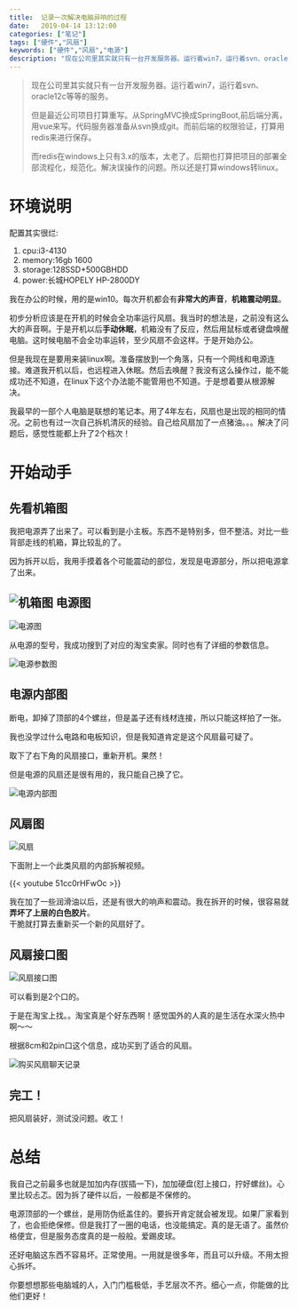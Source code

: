 ```yaml
---
title:  记录一次解决电脑异响的过程
date:   2019-04-14 13:12:00 
categories: ["笔记"]
tags: ["硬件","风扇"]
keywords: ["硬件","风扇","电源"]
description: "现在公司里其实就只有一台开发服务器。运行着win7，运行着svn、oracle12c等等的服务。但是最近公司项目打算重写。从SpringMVC换成SpringBoot,前后端分离，用vue来写。代码服务器准备从svn换成git。而前后端的权限验证，打算用redis来进行保存。而redis在windows上只有3.x的版本，太老了。后期也打算把项目的部署全部流程化，规范化。解决误操作的问题。所以还是打算windows转linux"
---
```



> 现在公司里其实就只有一台开发服务器。运行着win7，运行着svn、oracle12c等等的服务。
> 
> 但是最近公司项目打算重写。从SpringMVC换成SpringBoot,前后端分离，用vue来写。代码服务器准备从svn换成git。而前后端的权限验证，打算用redis来进行保存。
> 
> 而redis在windows上只有3.x的版本，太老了。后期也打算把项目的部署全部流程化，规范化。解决误操作的问题。所以还是打算windows转linux。

环境说明
===
配置其实很烂:

1. cpu:i3-4130
2. memory:16gb 1600
3. storage:128SSD+500GBHDD
4. power:长城HOPELY HP-2800DY

我在办公的时候，用的是win10。每次开机都会有**非常大的声音**，**机箱震动明显**。

初步分析应该是在开机的时候会全功率运行风扇。我当时的想法是，之前没有这么大的声音啊。于是开机以后**手动休眠**，机箱没有了反应，然后用鼠标或者键盘唤醒电脑。这时候电脑不会全功率运转，至少风扇不会这样。于是开始办公。

但是我现在是要用来装linux啊。准备摆放到一个角落，只有一个网线和电源连接。难道我开机以后，也远程进入休眠。然后去唤醒？我没有这么操作过，能不能成功还不知道，在linux下这个办法能不能管用也不知道。于是想着要从根源解决。

我最早的一部个人电脑是联想的笔记本。用了4年左右，风扇也是出现的相同的情况。之前也有过一次自己拆机清灰的经验。自己给风扇加了一点猪油。。。解决了问题后，感觉性能都上升了2个档次！

开始动手
===
先看机箱图
---
我把电源弄了出来了。可以看到是小主板。东西不是特别多，但不整洁。对比一些背部走线的机箱，算比较乱的了。

因为拆开以后，我用手摸着各个可能震动的部位，发现是电源部分，所以把电源拿了出来。

![机箱图](/images/workstation/机箱图.jpg)
电源图
---

![电源图](/images/workstation/电源图.jpg)

从电源的型号，我成功搜到了对应的淘宝卖家。同时也有了详细的参数信息。

![电源参数图](/images/workstation/电源参数图.jpg)

电源内部图
---
断电，卸掉了顶部的4个螺丝，但是盖子还有线材连接，所以只能这样拍了一张。

我也没学过什么电路和电板知识，但是我知道肯定是这个风扇最可疑了。

取下了右下角的风扇接口，重新开机。果然！

但是电源的风扇还是很有用的，我只能自己换了它。

![电源内部图](/images/workstation/电源内部图.jpg)

风扇图
---

![风扇](/images/workstation/风扇.jpg)

下面附上一个此类风扇的内部拆解视频。

{{< youtube 51cc0rHFwOc >}}

我在加了一些润滑油以后，还是有很大的响声和震动。我在拆开的时候，很容易就**弄坏了上层的白色胶片**。  
干脆就打算去重新买一个新的风扇好了。

风扇接口图
---

![风扇接口图](/images/workstation/风扇接口图.jpg)

可以看到是2个口的。

于是在淘宝上找。。淘宝真是个好东西啊！感觉国外的人真的是生活在水深火热中啊～～

根据8cm和2pin口这个信息，成功买到了适合的风扇。

![购买风扇聊天记录](/images/workstation/购买风扇聊天记录.png)

完工！
---
把风扇装好，测试没问题。收工！


总结
===
我自己之前最多也就是加加内存(拔插一下)，加加硬盘(怼上接口，拧好螺丝)。心里比较忐忑。因为拆了硬件以后，一般都是不保修的。

电源顶部的一个螺丝，是用防伪纸盖住的。要拆开肯定就会被发现。如果厂家看到了，也会拒绝保修。但是我打了一圈的电话，也没能搞定。真的是无语了。虽然价格便宜，但是服务态度真的是一般般。爱踢皮球。

还好电脑这东西不容易坏。正常使用。一用就是很多年，而且可以升级。不用太担心拆坏。

你要想想那些电脑城的人，入门门槛极低，手艺层次不齐。细心一点，你能做的比他们更好！






